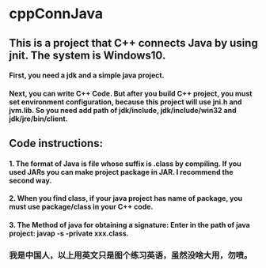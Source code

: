 # cppConnJava
## This is a project that C++ connects Java by using jnit. The system is Windows10.

#### First, you need a jdk and a simple java project.
#### Next, you can write C++ Code. But after you build C++ project, you must set environment configuration, because this project will use jni.h and jvm.lib. So you need add path of jdk/include, jdk/include/win32 and jdk/jre/bin/client.

## Code instructions:
#### 1. The format of Java is file whose suffix is .class by compiling. If you used JARs you can make project package in JAR. I recommend the second way.
#### 2. When you find class, if your java project has name of package, you must use package/class in your C++ code.
#### 3. The Method of java for obtaining a signature: Enter in the path of java project: javap -s -private xxx.class.


### 我是中国人，以上用英文只是图个练习英语，虽然没啥大用，勿喷。
